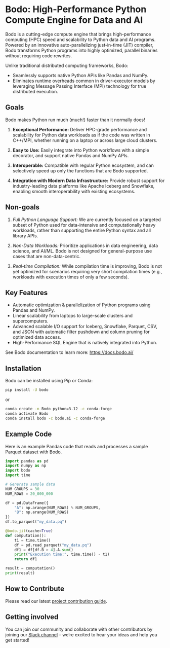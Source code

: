# Bodo: High-Performance Python Compute Engine for Data and AI

Bodo is a cutting-edge compute engine that brings high-performance computing (HPC) speed
and scalability to Python data and AI programs. Powered by an innovative auto-parallelizing
just-in-time (JIT) compiler, Bodo transforms Python programs into highly optimized,
parallel binaries without requiring code rewrites.

Unlike traditional distributed computing frameworks, Bodo:

- Seamlessly supports native Python APIs like Pandas and NumPy.
- Eliminates runtime overheads common in driver-executor models by leveraging Message Passing Interface (MPI) technology for true distributed execution.

## Goals

Bodo makes Python run much (much!) faster than it normally does!

1. **Exceptional Performance:**
   Deliver HPC-grade performance and scalability for Python data workloads as if the code was written in C++/MPI, whether running on a laptop or across large cloud clusters.

1. **Easy to Use:**
   Easily integrate into Python workflows with a simple decorator, and support native Pandas and NumPy APIs.

1. **Interoperable:**
   Compatible with regular Python ecosystem, and can selectively speed up only the functions that are Bodo supported.

1. **Integration with Modern Data Infrastructure:**
   Provide robust support for industry-leading data platforms like Apache Iceberg and Snowflake, enabling smooth interoperability with existing ecosystems.

## Non-goals

1. *Full Python Language Support:*
   We are currently focused on a targeted subset of Python used for data-intensive and computationally heavy workloads, rather than supporting the entire Python syntax and all library APIs.

1. *Non-Data Workloads:*
   Prioritize applications in data engineering, data science, and AI/ML. Bodo is not designed for general-purpose use cases that are non-data-centric.

1. *Real-time Compilation:*
   While compilation time is improving, Bodo is not yet optimized for scenarios requiring very short compilation times (e.g., workloads with execution times of only a few seconds).

## Key Features

- Automatic optimization & parallelization of Python programs using Pandas and NumPy.
- Linear scalability from laptops to large-scale clusters and supercomputers.
- Advanced scalable I/O support for Iceberg, Snowflake, Parquet, CSV, and JSON with automatic filter pushdown and column pruning for optimized data access.
- High-Performance SQL Engine that is natively integrated into Python.

See Bodo documentation to learn more: https://docs.bodo.ai/

## Installation

Bodo can be installed using Pip or Conda:

```bash
pip install -U bodo
```

or

```bash
conda create -n Bodo python=3.12 -c conda-forge
conda activate Bodo
conda install bodo -c bodo.ai -c conda-forge
```

## Example Code

Here is an example Pandas code that reads and processes a sample Parquet dataset with Bodo.

```python
import pandas as pd
import numpy as np
import bodo
import time

# Generate sample data
NUM_GROUPS = 30
NUM_ROWS = 20_000_000

df = pd.DataFrame({
    "A": np.arange(NUM_ROWS) % NUM_GROUPS,
    "B": np.arange(NUM_ROWS)
})
df.to_parquet("my_data.pq")

@bodo.jit(cache=True)
def computation():
    t1 = time.time()
    df = pd.read_parquet("my_data.pq")
    df1 = df[df.B > 4].A.sum()
    print("Execution time:", time.time() - t1)
    return df1

result = computation()
print(result)
```

## How to Contribute

Please read our latest [project contribution guide](CONTRIBUTING.md).

## Getting involved

You can join our community and collaborate with other contributors by joining our [Slack channel](https://bodocommunity.slack.com/join/shared_invite/zt-qwdc8fad-6rZ8a1RmkkJ6eOX1X__knA#/shared-invite/email) – we’re excited to hear your ideas and help you get started!

